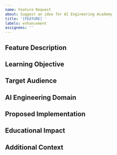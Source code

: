 ```yaml
---
name: Feature Request
about: Suggest an idea for AI Engineering Academy
title: '[FEATURE] '
labels: enhancement
assignees: ''
---
```


## Feature Description
<!-- A clear and concise description of the feature you're requesting -->

## Learning Objective
<!-- What learning goals or educational objectives would this feature support? -->

## Target Audience
<!-- Which learners would benefit most? (e.g., beginners, advanced practitioners, specific roles) -->

## AI Engineering Domain
<!-- Which area of AI Engineering does this relate to? (e.g., MLOps, LLMs, Model Evaluation) -->

## Proposed Implementation
<!-- Describe how you envision this feature working -->

## Educational Impact
<!-- How will this feature improve the learning experience? -->

## Additional Context
<!-- Add any other context, references, or examples about the feature request here -->
